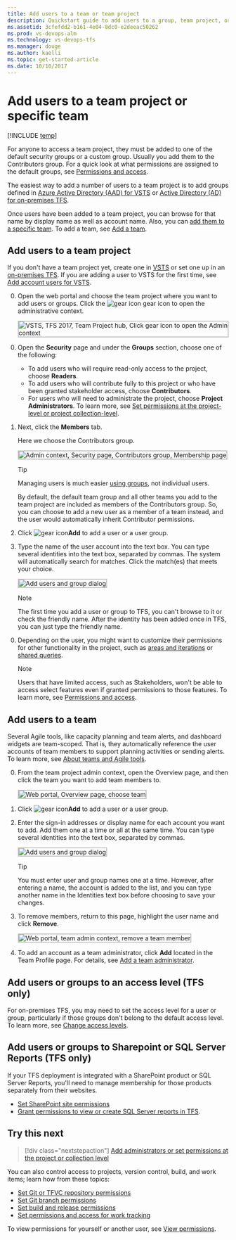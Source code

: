 ```yaml
---
title: Add users to a team or team project
description: Quickstart guide to add users to a group, team project, or team 
ms.assetid: 3cfefdd2-b161-4e04-8dc0-e2deeac50262
ms.prod: vs-devops-alm
ms.technology: vs-devops-tfs
ms.manager: douge
ms.author: kaelli
ms.topic: get-started-article
ms.date: 10/10/2017
---
```


# Add users to a team project or specific team  

[!INCLUDE [temp](../_shared/version-vsts-tfs-all-versions.md)]

For anyone to access a team project, they must be added to one of the default security groups or a custom group. Usually you add them to the Contributors group. For a quick look at what permissions are assigned to the default groups, see [Permissions and access](permissions-access.md).

The easiest way to add a number of users to a team project is to add groups defined in [Azure Active Directory (AAD) for VSTS](../accounts/access-with-azure-ad.md) or [Active Directory (AD) for on-premises TFS](../tfs-server/admin/setup-ad-groups.md). 

Once users have been added to a team project, you can browse for that name by display name as well as account name. Also, you can [add them to a specific team](#add-team-members). To add a team, see [Add a team](../work/scale/multiple-teams.md).

<a name="add-users-team-project"></a>
## Add users to a team project

If you don't have a team project yet, create one in [VSTS](../user-guide/sign-up-invite-teammates.md) or set one up in an [on-premises TFS](../accounts/create-team-project.md). If you are adding a user to VSTS for the first time, see [Add account users for VSTS](../accounts/add-account-users-from-user-hub.md?toc=/vsts/security/toc.json&bc=/vsts/security/breadcrumb/toc.json).  

0. Open the web portal and choose the team project where you want to add users or groups. Click the ![gear icon](../_img/icons/gear-icon.png) gear icon to open the administrative context. 
 
	<img src="_img/add-users/choose-team-project-click-gear-icon.png" alt="VSTS, TFS 2017, Team Project hub, Click gear icon to open the Admin context" style="border: 2px solid #C3C3C3;" /> 
<!---
**TFS 2015**
    ![Select team project from TFS home page](_img/add-users-team-project/overview.png)
-->

0. Open the **Security** page and under the **Groups** section, choose one of the following:
    -   To add users who will require read-only access to the project, choose **Readers**.
    -   To add users who will contribute fully to this project or who have been granted stakeholder access, choose **Contributors**.
    -   For users who will need to administrate the project, choose **Project Administrators**. To learn more, see  [Set permissions at the project-level or project collection-level](set-project-collection-level-permissions.md). 

0. Next, click the **Members** tab. 

	Here we choose the Contributors group.  

	<img src="_img/add-users/add-members-to-contributors-group.png" alt="Admin context, Security page, Contributors group, Membership page" style="border: 2px solid #C3C3C3;" /> 

    > [!TIP]  
    > Managing users is much easier [using groups](../security/about-permissions.md), not individual users.

	By default, the default team group and all other teams you add to the team project are included as members of the Contributors group. So, you can choose to add a new user as a member of a team instead, and the user would automatically inherit Contributor permissions. 

0. Click ![gear icon](../_img/icons/add-light-icon.png)**Add** to add a user or a user group.

0. Type the name of the user account into the text box. You can type several identities into the text box, separated by commas. The system will automatically search for matches. Click the match(es) that meets your choice. 

	<img src="_img/project-level-permissions-add-a-user.png" alt="Add users and group dialog" style="border: 2px solid #C3C3C3;" /> 

	> [!NOTE]   
	> The first time you add a user or group to TFS,
	> you can't browse to it or check the friendly name.
	> After the identity has been added once in TFS, you can just type the friendly name.

<!---**TFS 2015**
    ![Choose the team project group and add members](../accounts/_img/add-users-team-project/add-contributor.png)
3.  In **Identities**, specify the name of the user or group you want to add.
-->
0.  Depending on the user, you might want to customize their permissions for other functionality in the project,
such as [areas and iterations](set-permissions-access-work-tracking.md) or [shared queries](../work/track/set-query-permissions.md).

	> [!NOTE]   
	> Users that have limited access, such as Stakeholders, won't be able to access select features even if granted permissions to those features. To learn more, see [Permissions and access](permissions-access.md).


<a id="add-team-members"> </a>  

## Add users to a team  

Several Agile tools, like capacity planning and team alerts, and dashboard widgets are team-scoped. That is, they automatically reference the user accounts of team members to support planning activities or sending alerts. To learn more, see [About teams and Agile tools](../teams/about-teams-and-settings.md).

<a id="add-team-members-team-services" /> 

0. From the team project admin context, open the Overview page, and then click the team you want to add team members to.   

	<img src="_img/add-users/overview-page-select-team.png" alt="Web portal, Overview page, choose team" style="border: 2px solid #C3C3C3;" />

0. Click ![gear icon](../_img/icons/add-light-icon.png)**Add** to add a user or a user group.

2. Enter the sign-in addresses or display name for each account you want to add. Add them one at a time or all at the same time. You can type several identities into the text box, separated by commas.  

	<img src="_img/project-level-permissions-add-a-user.png" alt="Add users and group dialog" style="border: 2px solid #C3C3C3;" /> 

	> [!TIP]    
	> You must enter user and group names one at a time. However, after entering a name, the account is added to the list, and you can type another name in the Identities text box before choosing to save your changes.  
 
3. To remove members, return to this page, highlight the user name and click **Remove**.  

	<img src="_img/add-users/team-page-remove-team-member.png" alt="Web portal, team admin context, remove a team member" style="border: 2px solid #C3C3C3;" /> 

4. To add an account as a team administrator, click **Add** located in the Team Profile page. For details, see [Add a team administrator](../work/scale/add-team-administrator.md).

## Add users or groups to an access level (TFS only)

For on-premises TFS, you may need to set the access level for a user or group, particularly if those groups don't belong to the default access level. To learn more, see [Change access levels](change-access-levels.md). 

## Add users or groups to Sharepoint or SQL Server Reports (TFS only)

If your TFS deployment is integrated with a SharePoint product or SQL Server Reports, you'll need to manage membership for those products separately from their websites. 

-  [Set SharePoint site permissions](../security/set-sharepoint-permissions.md) 
-  [Grant permissions to view or create SQL Server reports in TFS](../report/admin/grant-permissions-to-reports.md). 

<!---
## Verify

1.  Open the web portal in administration mode and choose **Control Panel**
to navigate to the top-level administration context.

2.  Choose the **Access levels** tab.

3.  Choose the name of each license group in turn, and review the following information:

    -   Which licensing group is set as the default group for the deployment.
	That group name will be followed by **(Default)**.
	This is the group that all users of your deployment of Team Foundation Server will be assigned to by default.

    -   Whether the user for whom you are determining licensing levels is a member
	of a different licensing group than the default group.
	If so, review the description of the features of that licensing group to better understand
	what features are and are not available to that user.

4.  To review the licensing group membership of all users in the deployment at once, choose **Export Audit Log**.
The membership information will be exported to a comma-delimited file.
Save or open the file.
-->


## Try this next

> [!div class="nextstepaction"]
> [Add administrators or set permissions at the project or collection level](set-project-collection-level-permissions.md) 

You can also control access to projects, version control, build, and work items;
learn how from these topics: 

- [Set Git or TFVC repository permissions](set-git-tfvc-repository-permissions.md)
- [Set Git branch permissions](../git/branch-permissions.md)
- [Set build and release permissions](set-build-release-permissions.md)
- [Set permissions and access for work tracking](set-permissions-access-work-tracking.md) 
 
To view permissions for yourself or another user, see [View permissions](../security/view-permissions.md).  




